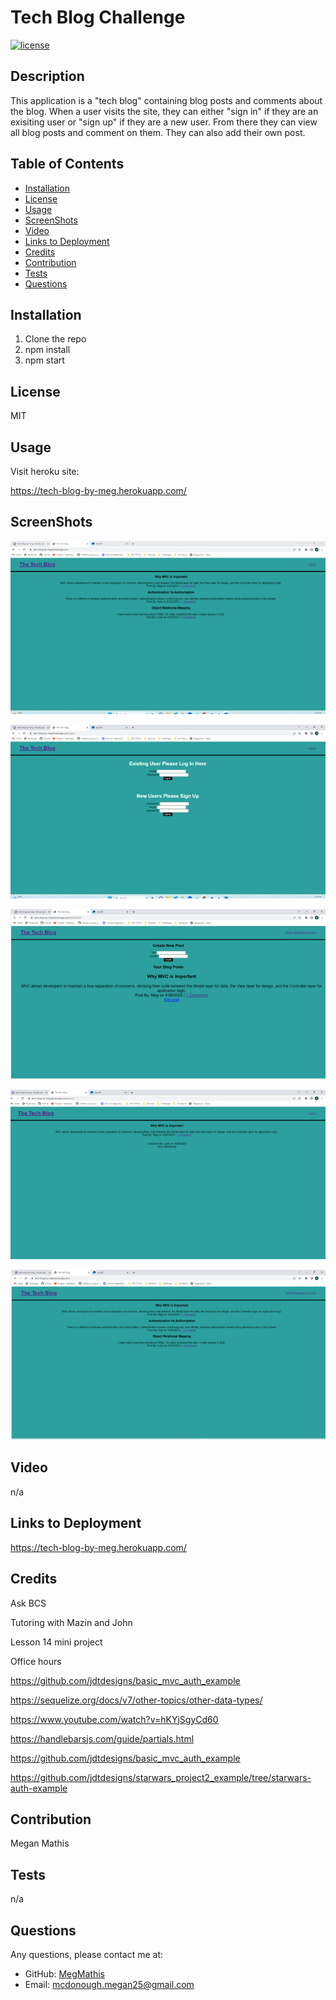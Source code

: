 # Tech Blog Challenge

[![license](https://img.shields.io/badge/License-MIT-ff69b4)](https://shields.io)

## Description

This application is a "tech blog" containing blog posts and comments about the blog. When a user visits the site, they can either "sign in" if they are an exisiting user or "sign up" if they are a new user. From there they can view all blog posts and comment on them. They can also add their own post.

## Table of Contents

- [Installation](#installation)
- [License](#license)
- [Usage](#usage)
- [ScreenShots](#screenshots)
- [Video](#video)
- [Links to Deployment](#linkstodeployment)
- [Credits](#LinkstoDeployment)
- [Contribution](#contribution)
- [Tests](#tests)
- [Questions](#questions)

## Installation

1. Clone the repo
2. npm install
3. npm start

## License

MIT

## Usage

Visit heroku site:

https://tech-blog-by-meg.herokuapp.com/

## ScreenShots

![Screenshot.](./public/images/dashboard.png)

![Screenshot.](./public/images/signin_signup.png)

![Screenshot.](./public/images/user_dashboard.png)

![Screenshot.](./public/images/comments.png)

![Screenshot.](./public/images/home.png)

## Video

n/a

## Links to Deployment

https://tech-blog-by-meg.herokuapp.com/

## Credits

Ask BCS

Tutoring with Mazin and John

Lesson 14 mini project

Office hours

https://github.com/jdtdesigns/basic_mvc_auth_example

https://sequelize.org/docs/v7/other-topics/other-data-types/

https://www.youtube.com/watch?v=hKYjSgyCd60

https://handlebarsjs.com/guide/partials.html

https://github.com/jdtdesigns/basic_mvc_auth_example

https://github.com/jdtdesigns/starwars_project2_example/tree/starwars-auth-example

## Contribution

Megan Mathis

## Tests

n/a

## Questions

Any questions, please contact me at:

- GitHub:
  [MegMathis](http://github.com/MegMathis)
- Email:
  [mcdonough.megan25@gmail.com](mailto:mcdonough.megan25@gmail.com)
